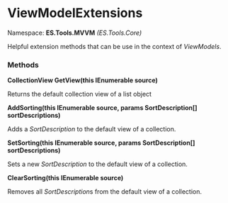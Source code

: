 # ViewModelExtensions
Namespace: **ES.Tools.MVVM** *(ES.Tools.Core)*

Helpful extension methods that can be use in the context of *ViewModels*.

### Methods

**CollectionView GetView(this IEnumerable source)**

Returns the default collection view of a list object

**AddSorting(this IEnumerable source, params SortDescription[] sortDescriptions)**

Adds a *SortDescription* to the default view of a collection.

**SetSorting(this IEnumerable source, params SortDescription[] sortDescriptions)**

Sets a new *SortDescription* to the default view of a collection.

**ClearSorting(this IEnumerable source)**

Removes all *SortDescription*s from the default view of a collection.

